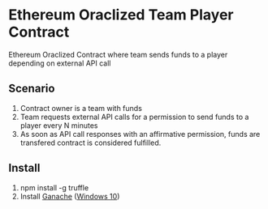 # Ethereum Oraclized Team Player Contract

Ethereum Oraclized Contract where team sends funds to a player depending on external API call

## Scenario

1. Contract owner is a team with funds
2. Team requests external API calls for a permission to send funds to a player every N minutes
3. As soon as API call responses with an affirmative permission, funds are transfered contract is considered fulfilled.

## Install

1. npm install -g truffle
2. Install [Ganache](http://truffleframework.com/ganache/) ([Windows 10](https://www.howtogeek.com/285410/how-to-install-.appx-or-.appxbundle-software-on-windows-10/))
